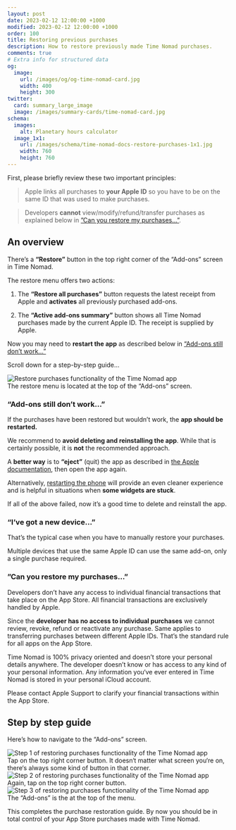 ```yaml
---
layout: post
date: 2023-02-12 12:00:00 +1000
modified: 2023-02-12 12:00:00 +1000
order: 100
title: Restoring previous purchases
description: How to restore previously made Time Nomad purchases.
comments: true
# Extra info for structured data
og:
  image:
    url: /images/og/og-time-nomad-card.jpg
    width: 400
    height: 300
twitter:
  card: summary_large_image
  image: /images/summary-cards/time-nomad-card.jpg
schema:
  images:
    alt: Planetary hours calculator
  image_1x1:
    url: /images/schema/time-nomad-docs-restore-purchases-1x1.jpg
    width: 760
    height: 760
---
```


First, please briefly review these two important principles:

> Apple links all purchases to **your Apple ID** so you have to be on the same ID that was used to make purchases.

> Developers **cannot** view/modify/refund/transfer purchases as explained below in [”Can you restore my purchases…”](#can-you-restore-my-purchases).

## An overview

There’s a **“Restore”** button in the top right corner of the “Add-ons” screen in Time Nomad.

The restore menu offers two actions:

1. The **“Restore all purchases”** button requests the latest receipt from Apple and **activates** all previously purchased add-ons.

2. The **“Active add-ons summary”** button shows all Time Nomad purchases made by the current Apple ID. The receipt is supplied by Apple. 

Now you may need to **restart the app** as described below in [“Add-ons still don’t work…”](#add-ons-still-dont-work)

Scroll down for a step-by-step guide…

<div class="container post-pullout-box">
  <div class="row">
    <div class="col-6">
      <div class="row">
		<img loading="lazy" src="/images/docs/restore-purchases-01.jpg" alt="Restore purchases functionality of the Time Nomad app">
      </div>
    </div>
    <div class="col-6">
      <div class="row text-photo-caption-serif">
      	The restore menu is located at the top of the “Add-ons” screen.
      </div>
    </div>
  </div>
</div>
<div class="float-clear"></div>

### “Add-ons still don’t work…”

If the purchases have been restored but wouldn’t work, the **app should be restarted.**

We recommend to **avoid deleting and reinstalling the app**. While that is certainly possible, it is **not** the recommended approach.

A **better way** is to **“eject”** (quit) the app as described in [the Apple documentation](https://support.apple.com/en-au/guide/iphone/iph83bfec492/ios), then open the app again.

Alternatively, [restarting the phone](https://support.apple.com/en-us/HT201559) will provide an even cleaner experience and is helpful in situations when **some widgets are stuck**.

If all of the above failed, now it’s a good time to delete and reinstall the app.

### “I’ve got a new device…”

That’s the typical case when you have to manually restore your purchases.

Multiple devices that use the same Apple ID can use the same add-on, only a single purchase required.

### ”Can you restore my purchases…”

Developers don’t have any access to individual financial transactions that take place on the App Store. All financial transactions are exclusively handled by Apple. 

Since the **developer has no access to individual purchases** we cannot review, revoke, refund or reactivate any purchase. Same applies to transferring purchases between different Apple IDs. That’s the standard rule for all apps on the App Store.

Time Nomad is 100% privacy oriented and doesn’t store your personal details anywhere. The developer doesn’t know or has access to any kind of your personal information. Any information you‘ve ever entered in Time Nomad is stored in your personal iCloud account.

Please contact Apple Support to clarify your financial transactions within the App Store.

## Step by step guide

Here’s how to navigate to the “Add-ons” screen.

<div class="container post-pullout-box">
  <div class="row">
    <div class="col-6">
      <div class="row">
		<img loading="lazy" src="/images/docs/restore-purchases-02.jpg" alt="Step 1 of restoring purchases functionality of the Time Nomad app">
      </div>
    </div>
    <div class="col-6">
      <div class="row text-photo-caption-serif">
      	Tap on the top right corner button. It doesn‘t matter what screen you‘re on, there‘s always some kind of button in that corner.
      </div>
    </div>
  </div>
</div>
<div class="float-clear"></div>

<div class="container post-pullout-box">
  <div class="row">
    <div class="col-6">
      <div class="row">
		<img loading="lazy" src="/images/docs/restore-purchases-03.jpg" alt="Step 2 of restoring purchases functionality of the Time Nomad app">
      </div>
    </div>
    <div class="col-6">
      <div class="row text-photo-caption-serif">
      	Again, tap on the top right corner button.
      </div>
    </div>
  </div>
</div>
<div class="float-clear"></div>

<div class="container post-pullout-box">
  <div class="row">
    <div class="col-6">
      <div class="row">
		<img loading="lazy" src="/images/docs/restore-purchases-04.jpg" alt="Step 3 of restoring purchases functionality of the Time Nomad app">
      </div>
    </div>
    <div class="col-6">
      <div class="row text-photo-caption-serif">
      	The “Add-ons” is the at the top of the menu.
      </div>
    </div>
  </div>
</div>
<div class="float-clear"></div>

This completes the purchase restoration guide. By now you should be in total control of your App Store purchases made with Time Nomad.
